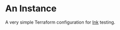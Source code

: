 # An Instance

A very simple Terraform configuration for [Ink](https://github.com/rhettg/ink) testing.
